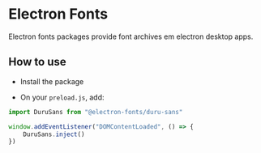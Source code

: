 # Electron Fonts

Electron fonts packages provide font archives em electron desktop apps.

## How to use

* Install the package

* On your `preload.js`, add:

```ts
import DuruSans from "@electron-fonts/duru-sans"

window.addEventListener("DOMContentLoaded", () => {
    DuruSans.inject()
})
```